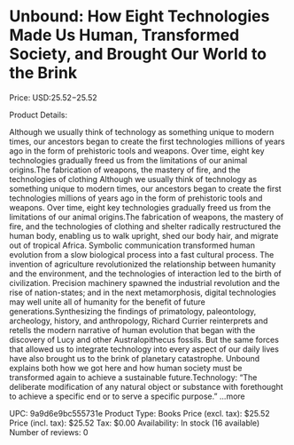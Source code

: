 # Unbound: How Eight Technologies Made Us Human, Transformed Society, and Brought Our World to the Brink

Price: USD:$25.52-$25.52

Product Details:

Although we usually think of technology as something unique to modern times, our ancestors began to create the first technologies millions of years ago in the form of prehistoric tools and weapons. Over time, eight key technologies gradually freed us from the limitations of our animal origins.The fabrication of weapons, the mastery of fire, and the technologies of clothing Although we usually think of technology as something unique to modern times, our ancestors began to create the first technologies millions of years ago in the form of prehistoric tools and weapons. Over time, eight key technologies gradually freed us from the limitations of our animal origins.The fabrication of weapons, the mastery of fire, and the technologies of clothing and shelter radically restructured the human body, enabling us to walk upright, shed our body hair, and migrate out of tropical Africa. Symbolic communication transformed human evolution from a slow biological process into a fast cultural process. The invention of agriculture revolutionized the relationship between humanity and the environment, and the technologies of interaction led to the birth of civilization. Precision machinery spawned the industrial revolution and the rise of nation-states; and in the next metamorphosis, digital technologies may well unite all of humanity for the benefit of future generations.Synthesizing the findings of primatology, paleontology, archeology, history, and anthropology, Richard Currier reinterprets and retells the modern narrative of human evolution that began with the discovery of Lucy and other Australopithecus fossils. But the same forces that allowed us to integrate technology into every aspect of our daily lives have also brought us to the brink of planetary catastrophe. Unbound explains both how we got here and how human society must be transformed again to achieve a sustainable future.Technology: “The deliberate modification of any natural object or substance with forethought to achieve a specific end or to serve a specific purpose.” ...more

UPC: 9a9d6e9bc555731e
Product Type: Books
Price (excl. tax): $25.52
Price (incl. tax): $25.52
Tax: $0.00
Availability: In stock (16 available)
Number of reviews: 0